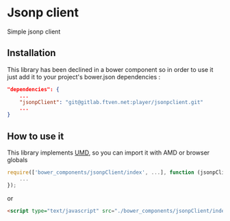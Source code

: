 Jsonp client
=========

Simple jsonp client


Installation
--------------
This library has been declined in a bower component so in order to use it just add it to your project's bower.json dependencies :

```json
"dependencies": {
    ...
    "jsonpClient": "git@gitlab.ftven.net:player/jsonpclient.git"
    ...
}
```

How to use it
--------------

This library implements [UMD](http://bob.yexley.net/umd-javascript-that-runs-anywhere/), so you can import it with AMD or browser globals

```javascript
require(['bower_components/jsonpClient/index', ...], function (jsonpClient, ...) {
    ...
});
```

or

```html
<script type="text/javascript" src="./bower_components/jsonpClient/index.js" />
```


